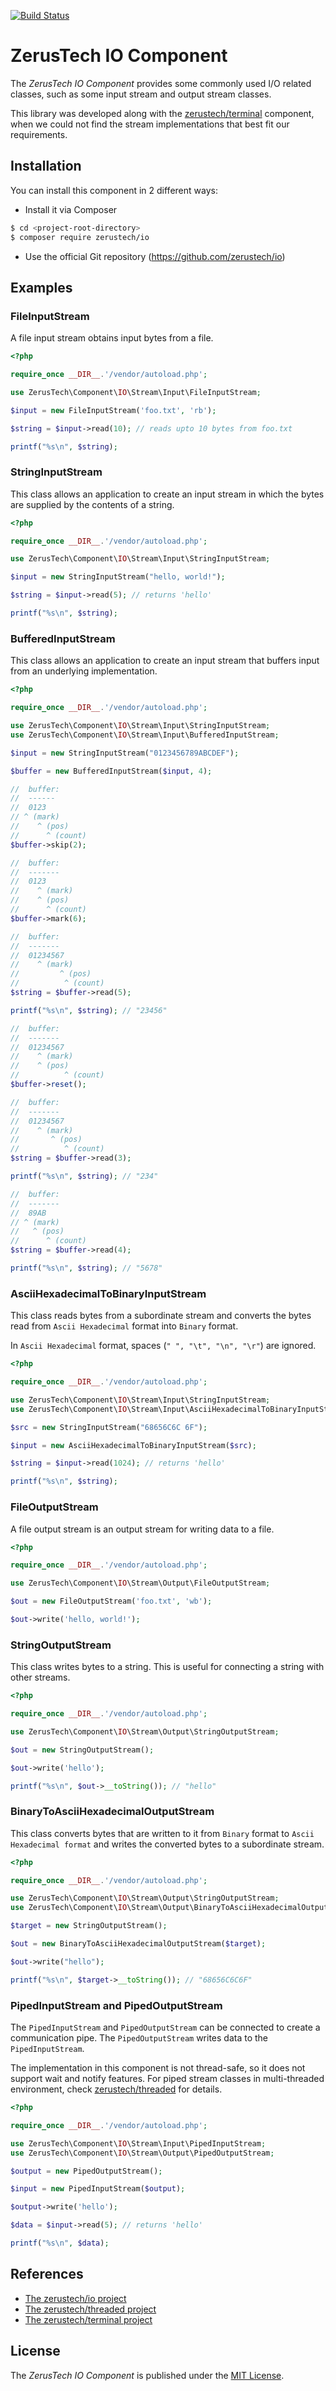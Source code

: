 [![Build Status](https://api.travis-ci.org/zerustech/io.svg)](https://travis-ci.org/zerustech/io)

ZerusTech IO Component
================================================
The *ZerusTech IO Component* provides some commonly used I/O related classes,
such as some input stream and output stream classes.

This library was developed along with the [zerustech/terminal][4] component, when we
could not find the stream implementations that best fit our requirements.

Installation
-------------

You can install this component in 2 different ways:

* Install it via Composer
```bash
$ cd <project-root-directory>
$ composer require zerustech/io
```

* Use the official Git repository (https://github.com/zerustech/io)

Examples
-------------

### FileInputStream ###

A file input stream obtains input bytes from a file.

```php
<?php

require_once __DIR__.'/vendor/autoload.php';

use ZerusTech\Component\IO\Stream\Input\FileInputStream;

$input = new FileInputStream('foo.txt', 'rb');

$string = $input->read(10); // reads upto 10 bytes from foo.txt

printf("%s\n", $string);

```

### StringInputStream ###

This class allows an application to create an input stream in which the bytes
are supplied by the contents of a string.

```php
<?php

require_once __DIR__.'/vendor/autoload.php';

use ZerusTech\Component\IO\Stream\Input\StringInputStream;

$input = new StringInputStream("hello, world!");

$string = $input->read(5); // returns 'hello'

printf("%s\n", $string);

```

### BufferedInputStream ###

This class allows an application to create an input stream that buffers input
from an underlying implementation.

```php
<?php

require_once __DIR__.'/vendor/autoload.php';

use ZerusTech\Component\IO\Stream\Input\StringInputStream;
use ZerusTech\Component\IO\Stream\Input\BufferedInputStream;

$input = new StringInputStream("0123456789ABCDEF");

$buffer = new BufferedInputStream($input, 4);

//  buffer:
//  ------
//  0123 
// ^ (mark)
//    ^ (pos)
//      ^ (count)
$buffer->skip(2);

//  buffer:
//  -------
//  0123 
//    ^ (mark)
//    ^ (pos)
//      ^ (count)
$buffer->mark(6);

//  buffer:
//  -------
//  01234567
//    ^ (mark)
//         ^ (pos)
//          ^ (count)
$string = $buffer->read(5);

printf("%s\n", $string); // "23456"

//  buffer:
//  -------
//  01234567
//    ^ (mark)
//    ^ (pos)
//          ^ (count)
$buffer->reset();

//  buffer:
//  -------
//  01234567
//    ^ (mark)
//       ^ (pos)
//          ^ (count)
$string = $buffer->read(3);

printf("%s\n", $string); // "234"

//  buffer:
//  -------
//  89AB
// ^ (mark)
//   ^ (pos)
//      ^ (count)
$string = $buffer->read(4);

printf("%s\n", $string); // "5678"

```

### AsciiHexadecimalToBinaryInputStream ###

This class reads bytes from a subordinate stream and converts the bytes read
from ``Ascii Hexadecimal`` format into ``Binary`` format.

In ``Ascii Hexadecimal`` format, spaces (``" ", "\t", "\n", "\r"``) are ignored.

```php
<?php

require_once __DIR__.'/vendor/autoload.php';

use ZerusTech\Component\IO\Stream\Input\StringInputStream;
use ZerusTech\Component\IO\Stream\Input\AsciiHexadecimalToBinaryInputStream;

$src = new StringInputStream("68656C6C 6F");

$input = new AsciiHexadecimalToBinaryInputStream($src);

$string = $input->read(1024); // returns 'hello'

printf("%s\n", $string);

```

### FileOutputStream ###

A file output stream is an output stream for writing data to a file.

```php
<?php

require_once __DIR__.'/vendor/autoload.php';

use ZerusTech\Component\IO\Stream\Output\FileOutputStream;

$out = new FileOutputStream('foo.txt', 'wb');

$out->write('hello, world!');

```

### StringOutputStream ###

This class writes bytes to a string. This is useful for connecting a string with other
streams.

```php
<?php

require_once __DIR__.'/vendor/autoload.php';

use ZerusTech\Component\IO\Stream\Output\StringOutputStream;

$out = new StringOutputStream();

$out->write('hello');

printf("%s\n", $out->__toString()); // "hello"

```

### BinaryToAsciiHexadecimalOutputStream ###

This class converts bytes that are written to it from ``Binary`` format to
``Ascii Hexadecimal format`` and writes the converted bytes to a subordinate
stream.

```php
<?php

require_once __DIR__.'/vendor/autoload.php';

use ZerusTech\Component\IO\Stream\Output\StringOutputStream;
use ZerusTech\Component\IO\Stream\Output\BinaryToAsciiHexadecimalOutputStream;

$target = new StringOutputStream();

$out = new BinaryToAsciiHexadecimalOutputStream($target);

$out->write("hello");

printf("%s\n", $target->__toString()); // "68656C6C6F"

```

### PipedInputStream and PipedOutputStream ###

The ``PipedInputStream`` and ``PipedOutputStream`` can be connected to create a 
communication pipe. The ``PipedOutputStream`` writes data to the
``PipedInputStream``. 

The implementation in this component is not thread-safe, so it does not support
wait and notify features. For piped stream classes in multi-threaded
environment, check [zerustech/threaded][3] for details.

```php
<?php

require_once __DIR__.'/vendor/autoload.php';

use ZerusTech\Component\IO\Stream\Input\PipedInputStream;
use ZerusTech\Component\IO\Stream\Output\PipedOutputStream;

$output = new PipedOutputStream();

$input = new PipedInputStream($output);

$output->write('hello');

$data = $input->read(5); // returns 'hello'

printf("%s\n", $data);

```


References
----------
* [The zerustech/io project][2]
* [The zerustech/threaded project][3]
* [The zerustech/terminal project][4]

[1]:  https://opensource.org/licenses/MIT "The MIT License (MIT)"
[2]:  https://github.com/zerustech/io "The zerustech/io Project"
[3]:  https://github.com/zerustech/threaded "The zerustech/threaded Project"
[4]:  https://github.com/zerustech/terminal "The zerustech/terminal Project"

License
-------
The *ZerusTech IO Component* is published under the [MIT License][1].
